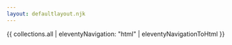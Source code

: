 ```yaml
---
layout: defaultlayout.njk
---
```

{{ collections.all | eleventyNavigation: "html" | eleventyNavigationToHtml }}